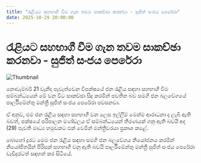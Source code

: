 ```yaml
---
title: "රැළියට සහභාගී වීම ගැන තවම සාකච්ඡා කරනවා - සුජිත් සංජය පෙරේරා"
date: 2025-10-29 20:00:00
---
```


# රැළියට සහභාගී වීම ගැන තවම සාකච්ඡා කරනවා - සුජිත් සංජය පෙරේරා

![Thumbnail](https://helakuru.sgp1.cdn.digitaloceanspaces.com/esana/images/lib/sujith-sanjaya-jko.jpg)

නොවැම්බර් 21 වැනිදා පැවැත්වෙන විපක්ෂයේ ජන රැළිය සඳහා සහභාගී වීම සම්බන්ධයෙන් මේ වන විට සාකච්ඡා සිදු කරමින් පවතින බව සමගි ජන බලවේගයේ පාර්ලිමේන්තු මන්ත්‍රී සුජිත් සංජය පෙරේරා පවසනවා.

ඒ අනුව, එම ජන රැළිය සඳහා සහභාගී වන ලෙස ඉල්ලීම් මෙන්ම ආරාධනා ද ලැබී ඇති බවත්, පක්ෂයේ පරිපාලන මණ්ඩලය ඒ සම්බන්ධයෙන් තීරණයක් ගනු ඇති බවයි අද (29) පැවති මාධ්‍ය හමුවකට එක් වෙමින් මන්ත්‍රීවරයා ප්‍රකාශ කළේ.

බොහෝ දුරට මෙම ජන රැළිය සඳහා සමගි ජන බලවේගය නියෝජනය කරමින් නියෝජිතයින් පිරිසක් සහභාගී වනු ඇති බවයි පාර්ලිමේන්තු මන්ත්‍රී සුජිත් සංජය පෙරේරා වැඩිදුරටත් සඳහන් කර සිටියේ.

